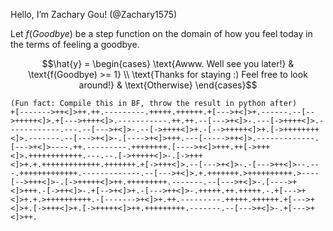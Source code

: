 Hello, I’m Zachary Gou! (@Zachary1575)

Let $f(Goodbye)$ be a step function on the domain of how you feel today in the terms of feeling a goodbye.

$$\hat{y} = \begin{cases}
\text{Awww. Well see you later!} & \text{f(Goodbye) >= 1} \\
\text{Thanks for staying :) Feel free to look around!} & \text{Otherwise}
\end{cases}$$

```
(Fun fact: Compile this in BF, throw the result in python after)
+[------->++<]>++.++.---------.+++++.++++++.+[--->+<]>+.------.--[-->+++++<]>.+[--->++++<]>.-----------.++.++.--[--->+<]>-.---[->++++<]>.------------.---.--[--->+<]>-.--[->++++<]>+.-[-->+++++<]>+.[->++++++++<]>.-------.--[--->+<]>-.[---->+<]>+++.---[----->++<]>.-------------.[--->+<]>----.++.---------.++++++++.[---->+<]>+++.++[->+++<]>.++++++++++++.---.--.[->+++++<]>-.[->+++<]>+.+.+++++++++++++.+++++++.+[->+++<]>.--[--->+<]>-.-[--->++<]>--.---.+++++++++++++.-------------.--[--->+<]>.+.+++++++.>++++++++++.>----[-->+++<]>-.[->+++++<]>++.+++++++++.-------.--[--->+<]>-.[---->+<]>+++.-[->++<]>-.+[-->+<]>+.-[--->++<]>-.+++++.++.+++++.-.+[--->+<]>+.+.>++++++++++.-[------->+<]>+.++.---------.+++++.++++++.+[--->+<]>+.[->+++<]>+.[->+++++<]>++.+++++++++.-------.--[--->+<]>-.+[--->+<]>++.
```

